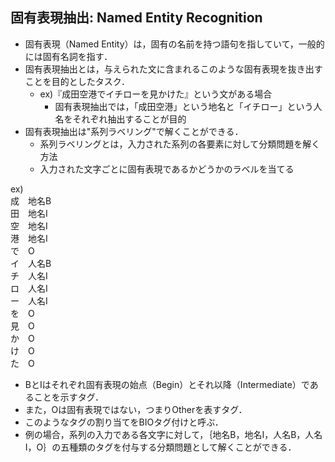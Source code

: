 ## 固有表現抽出: Named Entity Recognition
- 固有表現（Named Entity）は，固有の名前を持つ語句を指していて，一般的には固有名詞を指す．
- 固有表現抽出とは，与えられた文に含まれるこのような固有表現を抜き出すことを目的としたタスク．
    - ex)『成田空港でイチローを見かけた』という文がある場合
        - 固有表現抽出では，「成田空港」という地名と「イチロー」という人名をそれぞれ抽出することが目的
- 固有表現抽出は"系列ラベリング"で解くことができる．
    - 系列ラベリングとは，入力された系列の各要素に対して分類問題を解く方法
    - 入力された文字ごとに固有表現であるかどうかのラベルを当てる

ex)  
成　地名B  
田　地名I  
空　地名I  
港　地名I  
で　O  
イ　人名B  
チ　人名I  
ロ　人名I  
ー　人名I  
を　O  
見　O  
か　O  
け　O  
た　O  

- BとIはそれぞれ固有表現の始点（Begin）とそれ以降（Intermediate）であることを示すタグ．
- また，Oは固有表現ではない，つまりOtherを表すタグ．
- このようなタグの割り当てをBIOタグ付けと呼ぶ．
- 例の場合，系列の入力である各文字に対して，｛地名B，地名I，人名B，人名I，O｝の五種類のタグを付与する分類問題として解くことができる．